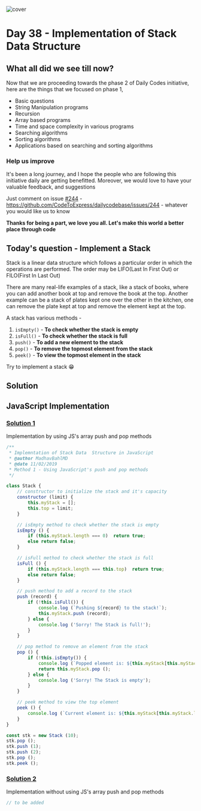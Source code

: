![cover](./cover.png)

# Day 38 - Implementation of Stack Data Structure

## What all did we see till now?

Now that we are proceeding towards the phase 2 of Daily Codes initiative, here are the things that we focused on phase 1,

- Basic questions
- String Manipulation programs
- Recursion
- Array based programs
- Time and space complexity in various programs
- Searching algorithms
- Sorting algorithms
- Applications based on searching and sorting algorithms

### Help us improve

It's been a long journey, and I hope the people who are following this initiative daily are getting benefitted.
Moreover, we would love to have your valuable feedback, and suggestions

Just comment on issue [#244](https://github.com/CodeToExpress/dailycodebase/issues/244) - https://github.com/CodeToExpress/dailycodebase/issues/244 - whatever you would like us to know

**Thanks for being a part, we love you all. Let's make this world a better place through code**

## Today's question - Implement a Stack

Stack is a linear data structure which follows a particular order in which the operations are performed. The order may be LIFO(Last In First Out) or FILO(First In Last Out)

There are many real-life examples of a stack, like a stack of books, where you can add another book at top and remove the book at the top. Another example can be a stack of plates kept one over the other in the kitchen, one can remove the plate kept at top and remove the element kept at the top.

A stack has various methods -

1. `isEmpty()` - **To check whether the stack is empty**
2. `isFull()` - **To check whether the stack is full**
3. `push()` - **To add a new element to the stack**
4. `pop()` - **To remove the topmost element from the stack**
5. `peek()` - **To view the topmost element in the stack**

Try to implement a stack 😁

## Solution

## JavaScript Implementation

### [Solution 1](./JavaScript/stack1.js)

Implementation by using JS's array push and pop methods

```js
/**
 * Implemntation of Stack Data  Structure in JavaScript
 * @author MadhavBahlMD
 * @date 11/02/2019
 * Method 1 - Using JavaScript's push and pop methods
 */

class Stack {
    // constructor to initialize the stack and it's capacity
    constructor (limit) {
        this.myStack = [];
        this.top = limit;
    }

    // isEmpty method to check whether the stack is empty
    isEmpty () {
        if (this.myStack.length === 0)  return true;
        else return false;
    }

    // isFull method to check whether the stack is full
    isFull () {
        if (this.myStack.length === this.top)  return true;
        else return false;
    }

    // push method to add a record to the stack
    push (record) {
        if (!this.isFull()) {
            console.log (`Pushing ${record} to the stack!`);
            this.myStack.push (record);
        } else {
            console.log ('Sorry! The Stack is full!');
        }
    }

    // pop method to remove an element from the stack
    pop () {
        if (!this.isEmpty()) {
            console.log (`Popped element is: ${this.myStack[this.myStack.length-1]}`);
            return this.myStack.pop ();
        } else {
            console.log ('Sorry! The Stack is empty');
        }
    }

    // peek method to view the top element
    peek () {
        console.log (`Current element is: ${this.myStack[this.myStack.length - 1]}`);
    }
}

const stk = new Stack (10);
stk.pop ();
stk.push (1);
stk.push (2);
stk.pop ();
stk.peek ();
```

### [Solution 2](./JavaScript/stack2.js)

Implementation without using JS's array push and pop methods

```js
// to be added
```
